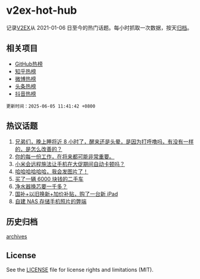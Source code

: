 # v2ex-hot-hub

 记录[V2EX](https://www.v2ex.com/)从 2021-01-06 日至今的热门话题。每小时抓取一次数据，按天[归档](archives)。
 
 ## 相关项目

- [GitHub热榜](https://github.com/lonnyzhang423/github-hot-hub)
- [知乎热榜](https://github.com/lonnyzhang423/zhihu-hot-hub)
- [微博热榜](https://github.com/lonnyzhang423/weibo-hot-hub)
- [头条热榜](https://github.com/lonnyzhang423/toutiao-hot-hub)
- [抖音热榜](https://github.com/lonnyzhang423/douyin-hot-hub)


 `更新时间：2025-06-05 11:41:42 +0800`

## 热议话题

1. [兄弟们，晚上睡将近 8 小时了，醒来还是头晕，是因为打呼噜吗，有没有一样的，是怎么改善的？](https://www.v2ex.com/t/1136430)
1. [你的每一份工作，在将来都可能非常重要。](https://www.v2ex.com/t/1136350)
1. [小米会远程施法让手机在大促期间自动卡顿吗？](https://www.v2ex.com/t/1136290)
1. [哈哈哈哈哈哈，我会发图片了！](https://www.v2ex.com/t/1136498)
1. [买了一辆 6000 块钱的二手车](https://www.v2ex.com/t/1136307)
1. [净水器换芯要一千多？](https://www.v2ex.com/t/1136476)
1. [国补+以旧换新+加价补贴，购了一台新 iPad](https://www.v2ex.com/t/1136285)
1. [自建 NAS 存储手机照片的弊端](https://www.v2ex.com/t/1136293)

## 历史归档

[archives](archives)

## License

See the [LICENSE](LICENSE) file for license rights and limitations (MIT).
